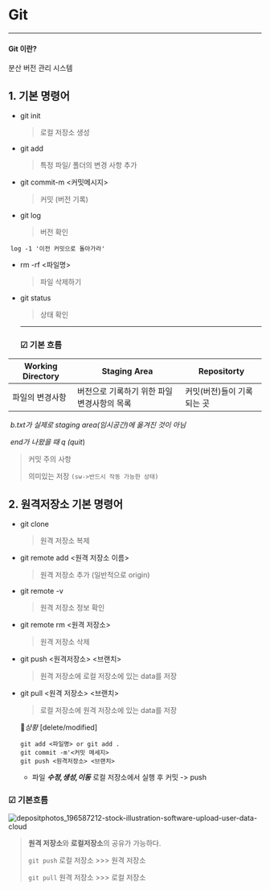 # Git

----

#### Git 이란?

분산 버전 관리 시스템



## 1. 기본 명령어

- git init

  > 로컬 저장소 생성

- git add <file>

  >  특정 파일/ 폴더의 변경 사항 추가

- git commit-m <커밋메시지>

  > 커밋 (버전 기록)

- git log

  > 버전 확인

​		```log -1 '이전 커밋으로 돌아가라'```

- rm -rf <파일명>

  > 파일 삭제하기

- git status

  > 상태 확인

  ---
  
  
  
  ### ☑ 기본 흐름

| Working Directory | Staging Area                                | Repositorty                |
| ----------------- | ------------------------------------------- | -------------------------- |
| 파일의 변경사항   | 버전으로 기록하기 위한 파일 변경사항의 목록 | 커밋(버전)들이 기록되는 곳 |

​	*b.txt가 실제로 staging area(임시공간)에 옮겨진 것이 아님*

​	*end가 나왔을 때 q (quit*)

> 커밋 주의 사항
>
> 의미있는 저장 ```(sw->반드시 작동 가능한 상태)```



## 2. 원격저장소 기본 명령어



- git clone <url>

  > 원격 저장소 복제

  

- git remote add <원격 저장소 이름> <url>

  > 원격 저장소 추가 (일반적으로 origin)

  

- git remote -v

  > 원격 저장소 정보 확인

  

- git remote rm <원격 저장소>

  > 원격 저장소 삭제

  

- git push <원격저장소> <브랜치>

  > 원격 저장소에 로컬 저장소에 있는 data를 저장

  

- git pull <원격 저장소> <브랜치>

  > 로컬 저장소에 원격 저장소에 있는 data를 저장

  
  
  🚩_상황_  [delete/modified]
  
  ```
  git add <파일명> or git add .
  git commit -m'<커밋 메세지>
  git push <원격저장소> <브랜치>
  ```
  
  - 파일 ___수정,생성,이동___  로컬 저장소에서 실행 후 커밋 -> push
  
  
  
  
  
  

###   ☑ 기본흐름

![depositphotos_196587212-stock-illustration-software-upload-user-data-cloud](https://user-images.githubusercontent.com/106505931/177663952-c354b134-a784-4ef8-9252-2b2e1c8b7363.jpg)




> **원격 저장소**와 **로컬저장소**의 공유가 가능하다.
>
> ```git push``` 로컬 저장소 >>> 원격 저장소
>
> ```git pull``` 원격 저장소 >>> 로컬 저장소

